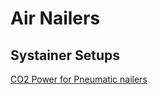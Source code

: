 # Air Nailers

## Systainer Setups

[CO2 Power for Pneumatic nailers](http://www.talkfestool.com/vb/machines-power-tools/1181-co2-power-pneumatic-nailers.html)

[]()
